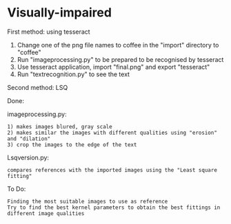 # Visually-impaired

First method: using tesseract

1) Change one of the png file names to coffee in the "import" directory to "coffee"
2) Run "imageprocessing.py" to be prepared to be recognised by tesseract
3) Use tesseract application, import "final.png" and export "tesseract"
4) Run "textrecognition.py" to see the text


Second method: LSQ

Done:

imageprocessing.py:

    1) makes images blured, gray scale
    2) makes similar the images with different qualities using "erosion" and "dilation"
    3) crop the images to the edge of the text
    
    
Lsqversion.py:

    compares references with the imported images using the "Least square fitting"


To Do:

    Finding the most suitable images to use as reference
    Try to find the best kernel parameters to obtain the best fittings in different image qualities
